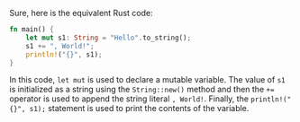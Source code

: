 Sure, here is the equivalent Rust code:

```rust
fn main() {
    let mut s1: String = "Hello".to_string();
    s1 += ", World!";
    println!("{}", s1);
}
```

In this code, `let mut` is used to declare a mutable variable. The value of `s1` is initialized as a string using the `String::new()` method and then the `+=` operator is used to append the string literal `, World!`. Finally, the `println!("{}", s1);` statement is used to print the contents of the variable.

